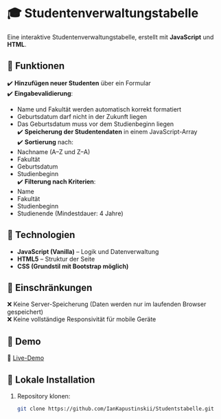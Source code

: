 # 🎓 Studentenverwaltungstabelle

Eine interaktive Studentenverwaltungstabelle, erstellt mit **JavaScript** und **HTML**.

## 🔹 Funktionen

✔️ **Hinzufügen neuer Studenten** über ein Formular  
✔️ **Eingabevalidierung**:
   - Name und Fakultät werden automatisch korrekt formatiert  
   - Geburtsdatum darf nicht in der Zukunft liegen  
   - Das Geburtsdatum muss vor dem Studienbeginn liegen  
✔️ **Speicherung der Studentendaten** in einem JavaScript-Array  
✔️ **Sortierung** nach:
   - Nachname (A–Z und Z–A)  
   - Fakultät  
   - Geburtsdatum  
   - Studienbeginn  
✔️ **Filterung nach Kriterien**:
   - Name  
   - Fakultät  
   - Studienbeginn  
   - Studienende (Mindestdauer: 4 Jahre)  

## 🔹 Technologien

- **JavaScript (Vanilla)** – Logik und Datenverwaltung  
- **HTML5** – Struktur der Seite  
- **CSS (Grundstil mit Bootstrap möglich)**  

## 🔹 Einschränkungen

❌ Keine Server-Speicherung (Daten werden nur im laufenden Browser gespeichert)  
❌ Keine vollständige Responsivität für mobile Geräte  

## 🔹 Demo  
🔗 [Live-Demo](https://iankapustinskii.github.io/Studentstabelle/)  

## 🔹 Lokale Installation  

1. Repository klonen:  
   ```bash
   git clone https://github.com/IanKapustinskii/Studentstabelle.git


